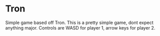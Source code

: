 # Tron
Simple game based off Tron. This is a pretty simple game, dont expect anything major.
Controls are WASD for player 1, arrow keys for player 2.
